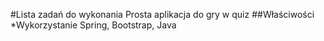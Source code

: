 #Lista zadań do wykonania
Prosta aplikacja do gry w quiz
##Właściwości
*Wykorzystanie Spring, Bootstrap, Java
